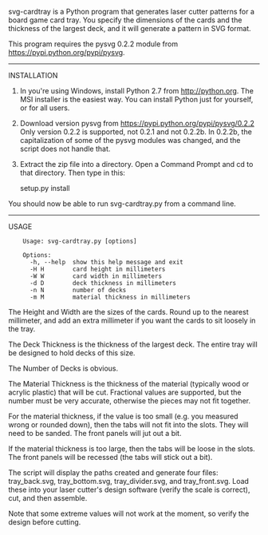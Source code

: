 svg-cardtray is a Python program that generates laser cutter patterns for
a board game card tray.  You specify the dimensions of the cards and the
thickness of the largest deck, and it will generate a pattern in SVG
format.

This program requires the pysvg 0.2.2 module from
https://pypi.python.org/pypi/pysvg.

-------------------------------------------------------------------------------

INSTALLATION

1. In you're using Windows, install Python 2.7 from http://python.org.  The
   MSI installer is the easiest way.  You can install Python just for
   yourself, or for all users.

2. Download version pysvg from https://pypi.python.org/pypi/pysvg/0.2.2
   Only version 0.2.2 is supported, not 0.2.1 and not 0.2.2b.  In 0.2.2b,
   the capitalization of some of the pysvg modules was changed, and the
   script does not handle that.

3. Extract the zip file into a directory.  Open a Command Prompt and cd
   to that directory.  Then type in this:

	setup.py install

You should now be able to run svg-cardtray.py from a command line.

-------------------------------------------------------------------------------

USAGE

        Usage: svg-cardtray.py [options]

        Options:
          -h, --help  show this help message and exit
          -H H        card height in millimeters
          -W W        card width in millimeters
          -d D        deck thickness in millimeters
          -n N        number of decks
          -m M        material thickness in millimeters

The Height and Width are the sizes of the cards.  Round up to the nearest
millimeter, and add an extra millimeter if you want the cards to sit loosely
in the tray.

The Deck Thickness is the thickness of the largest deck.  The entire tray
will be designed to hold decks of this size.

The Number of Decks is obvious.

The Material Thickness is the thickness of the material (typically wood
or acrylic plastic) that will be cut.  Fractional values are supported, but
the number must be very accurate, otherwise the pieces may not fit together.

For the material thickness, if the value is too small (e.g. you measured
wrong or rounded down), then the tabs will not fit into the slots.  They
will need to be sanded.  The front panels will jut out a bit.

If the material thickness is too large, then the tabs will be loose in the
slots.  The front panels will be recessed (the tabs will stick out a bit).

The script will display the paths created and generate four files:
tray_back.svg, tray_bottom.svg, tray_divider.svg, and tray_front.svg.
Load these into your laser cutter's design software (verify the scale is
correct), cut, and then assemble.

Note that some extreme values will not work at the moment, so verify the
design before cutting.
